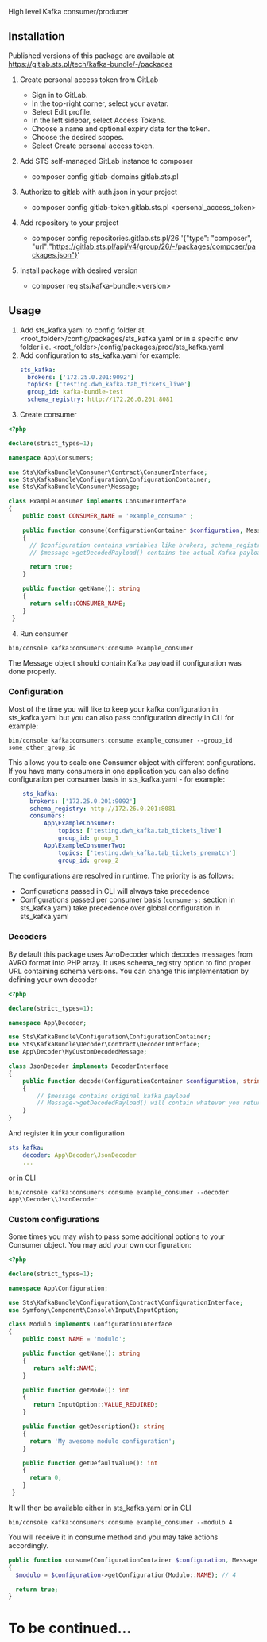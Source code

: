 
High level Kafka consumer/producer
## Installation

Published versions of this package are available at https://gitlab.sts.pl/tech/kafka-bundle/-/packages

1. Create personal access token from GitLab

    - Sign in to GitLab.
    - In the top-right corner, select your avatar.
    - Select Edit profile.
    - In the left sidebar, select Access Tokens.
    - Choose a name and optional expiry date for the token.
    - Choose the desired scopes.
    - Select Create personal access token.

2. Add STS self-managed GitLab instance to composer

    - composer config gitlab-domains gitlab.sts.pl

3. Authorize to gitlab with auth.json in your project

    - composer config gitlab-token.gitlab.sts.pl <personal_access_token>

4. Add repository to your project
    - composer config repositories.gitlab.sts.pl/26 '{"type": "composer", "url":"https://gitlab.sts.pl/api/v4/group/26/-/packages/composer/packages.json"}'

5. Install package with desired version
    - composer req sts/kafka-bundle:\<version>

## Usage

1. Add sts_kafka.yaml to config folder at \<root_folder>/config/packages/sts_kafka.yaml or in a specific env folder i.e. \<root_folder>/config/packages/prod/sts_kafka.yaml
2. Add configuration to sts_kafka.yaml for example:
	```yaml
	sts_kafka:
	  brokers: ['172.25.0.201:9092']
	  topics: ['testing.dwh_kafka.tab_tickets_live']
	  group_id: kafka-bundle-test
	  schema_registry: http://172.26.0.201:8081
	  ```
3. Create consumer
```php
<?php

declare(strict_types=1);

namespace App\Consumers;

use Sts\KafkaBundle\Consumer\Contract\ConsumerInterface;
use Sts\KafkaBundle\Configuration\ConfigurationContainer;
use Sts\KafkaBundle\Consumer\Message;

class ExampleConsumer implements ConsumerInterface
{
	public const CONSUMER_NAME = 'example_consumer';

    public function consume(ConfigurationContainer $configuration, Message $message): bool
    {
	  // $configuration contains variables like brokers, schema_registry, dry_run etc.
	  // $message->getDecodedPayload() contains the actual Kafka payload

	  return true;
    }

    public function getName(): string
    {
	  return self::CONSUMER_NAME;
    }
 }
 ```
 4. Run consumer
 ```
 bin/console kafka:consumers:consume example_consumer
 ```
The Message object should contain Kafka payload if configuration was done properly.

### Configuration
Most of the time you will like to keep your kafka configuration in sts_kafka.yaml but you can also pass configuration directly in CLI for example:
```
bin/console kafka:consumers:consume example_consumer --group_id some_other_group_id
```
This allows you to scale one Consumer object with different configurations.
If you have many consumers in one application you can also define configuration per consumer basis in sts_kafka.yaml - for example:
```yaml
	sts_kafka:
	  brokers: ['172.25.0.201:9092']
	  schema_registry: http://172.26.0.201:8081
	  consumers:
		  App\ExampleConsumer:
			  topics: ['testing.dwh_kafka.tab_tickets_live']
			  group_id: group_1
		  App\ExampleConsumerTwo:
			  topics: ['testing.dwh_kafka.tab_tickets_prematch']
			  group_id: group_2
```

The configurations are resolved in runtime. The priority is as follows:

- Configurations passed in CLI will always take precedence
- Configurations passed per consumer basis (```consumers:``` section in sts_kafka.yaml) take precedence over global configuration in sts_kafka.yaml

### Decoders

By default this package uses AvroDecoder which decodes messages from AVRO format into PHP array. It uses schema_registry option to find proper URL containing schema versions. You can change this implementation by defining your own decoder
```php
<?php

declare(strict_types=1);

namespace App\Decoder;

use Sts\KafkaBundle\Configuration\ConfigurationContainer;
use Sts\KafkaBundle\Decoder\Contract\DecoderInterface;
use App\Decoder\MyCustomDecodedMessage;

class JsonDecoder implements DecoderInterface
{
    public function decode(ConfigurationContainer $configuration, string $message): MyCustomDecodedMessage
    {
	    // $message contains original kafka payload
		// Message->getDecodedPayload() will contain whatever you return here - there is no defined return type hint on this method
    }
}
```

And register it in your configuration
```yaml
sts_kafka:
	decoder: App\Decoder\JsonDecoder
	...
```
or in CLI
```
bin/console kafka:consumers:consume example_consumer --decoder App\\Decoder\\JsonDecoder
```

### Custom configurations

Some times you may wish to pass some additional options to your Consumer object. You may add your own configuration:
```php
<?php

declare(strict_types=1);

namespace App\Configuration;

use Sts\KafkaBundle\Configuration\Contract\ConfigurationInterface;
use Symfony\Component\Console\Input\InputOption;

class Modulo implements ConfigurationInterface
{
	public const NAME = 'modulo';

	public function getName(): string
    {
	   return self::NAME;
    }

	public function getMode(): int
    {
	   return InputOption::VALUE_REQUIRED;
    }

    public function getDescription(): string
    {
	  return 'My awesome modulo configuration';
	}

    public function getDefaultValue(): int
    {
	  return 0;
    }
 }
```
It will then be available either in sts_kafka.yaml or in CLI
```
bin/console kafka:consumers:consume example_consumer --modulo 4
```
You will receive it in consume method and you may take actions accordingly.
```php
public function consume(ConfigurationContainer $configuration, Message $message): bool
{
  $modulo = $configuration->getConfiguration(Modulo::NAME); // 4

  return true;
}
```

# To be continued...
